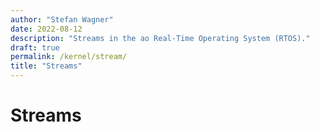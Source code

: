 ```yaml
---
author: "Stefan Wagner"
date: 2022-08-12
description: "Streams in the ao Real-Time Operating System (RTOS)."
draft: true
permalink: /kernel/stream/
title: "Streams"
---
```


# Streams
